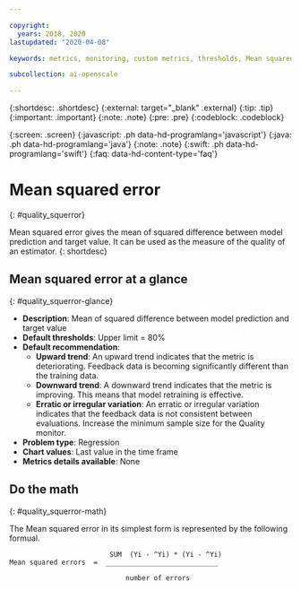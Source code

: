```yaml
---

copyright:
  years: 2018, 2020
lastupdated: "2020-04-08"

keywords: metrics, monitoring, custom metrics, thresholds, Mean squared error, score, schedule, recommendation

subcollection: ai-openscale

---
```


{:shortdesc: .shortdesc}
{:external: target="_blank" .external}
{:tip: .tip}
{:important: .important}
{:note: .note}
{:pre: .pre}
{:codeblock: .codeblock}

{:screen: .screen}
{:javascript: .ph data-hd-programlang='javascript'}
{:java: .ph data-hd-programlang='java'}
{:note: .note}
{:swift: .ph data-hd-programlang='swift'}
{:faq: data-hd-content-type='faq'}

# Mean squared error
{: #quality_squerror}

Mean squared error gives the mean of squared difference between model prediction and target value. It can be used as the measure of the quality of an estimator.
{: shortdesc}

## Mean squared error at a glance
{: #quality_squerror-glance}

- **Description**: Mean of squared difference between model prediction and target value
- **Default thresholds**: Upper limit = 80%
- **Default recommendation**:
   - **Upward trend**: An upward trend indicates that the metric is deteriorating. Feedback data is becoming significantly different than the training data.
   - **Downward trend**: A downward trend indicates that the metric is improving. This means that model retraining is effective.
   - **Erratic or irregular variation**: An erratic or irregular variation indicates that the feedback data is not consistent between evaluations. Increase the minimum sample size for the Quality monitor.
- **Problem type**: Regression
- **Chart values**: Last value in the time frame
- **Metrics details available**: None


## Do the math
{: #quality_squerror-math}

The Mean squared error in its simplest form is represented by the following formual.

```
                         SUM  (Yi - ^Yi) * (Yi - ^Yi)
Mean squared errors  =  ____________________________

                             number of errors
```